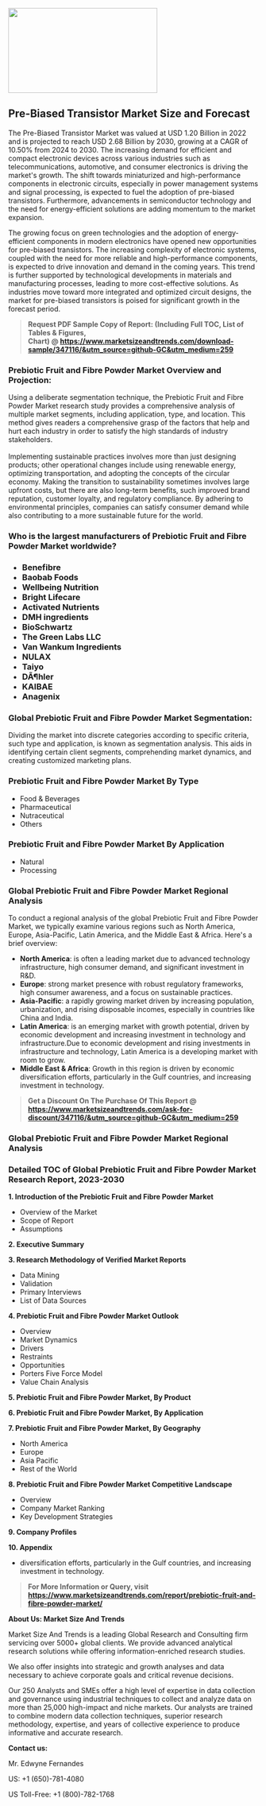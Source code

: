 <p><img class="alignnone size-medium wp-image-20088" src="https://ffe5etoiles.com/wp-content/uploads/2024/12/MST1-300x171.png" alt="" width="300" height="171" /></p><h2>Pre-Biased Transistor Market Size and Forecast</h2><p>The Pre-Biased Transistor Market was valued at USD 1.20 Billion in 2022 and is projected to reach USD 2.68 Billion by 2030, growing at a CAGR of 10.50% from 2024 to 2030. The increasing demand for efficient and compact electronic devices across various industries such as telecommunications, automotive, and consumer electronics is driving the market's growth. The shift towards miniaturized and high-performance components in electronic circuits, especially in power management systems and signal processing, is expected to fuel the adoption of pre-biased transistors. Furthermore, advancements in semiconductor technology and the need for energy-efficient solutions are adding momentum to the market expansion.</p><p>The growing focus on green technologies and the adoption of energy-efficient components in modern electronics have opened new opportunities for pre-biased transistors. The increasing complexity of electronic systems, coupled with the need for more reliable and high-performance components, is expected to drive innovation and demand in the coming years. This trend is further supported by technological developments in materials and manufacturing processes, leading to more cost-effective solutions. As industries move toward more integrated and optimized circuit designs, the market for pre-biased transistors is poised for significant growth in the forecast period.</p></p><blockquote id="" class=""><strong>Request PDF Sample Copy of Report: (Including Full TOC, List of Tables &amp; Figures, Chart)&nbsp;@&nbsp;<strong><a href="https://www.marketsizeandtrends.com/download-sample/347116/&utm_source=github-GC&utm_medium=259" target="_blank">https://www.marketsizeandtrends.com/download-sample/347116/&utm_source=github-GC&utm_medium=259</a></strong></strong></blockquote><h3 id="" class="">Prebiotic Fruit and Fibre Powder Market&nbsp;Overview and Projection:</h3><p id="" class="">Using a deliberate segmentation technique, the Prebiotic Fruit and Fibre Powder Market research study provides a comprehensive analysis of multiple market segments, including application, type, and location. This method gives readers a comprehensive grasp of the factors that help and hurt each industry in order to satisfy the high standards of industry stakeholders. <br /> <br />Implementing sustainable practices involves more than just designing products; other operational changes include using renewable energy, optimizing transportation, and adopting the concepts of the circular economy. Making the transition to sustainability sometimes involves large upfront costs, but there are also long-term benefits, such improved brand reputation, customer loyalty, and regulatory compliance. By adhering to environmental principles, companies can satisfy consumer demand while also contributing to a more sustainable future for the world.</p><h3 id="" class="">Who is the largest manufacturers of&nbsp;Prebiotic Fruit and Fibre Powder Market worldwide?</h3><h3 class=""><p><ul><li>Benefibre </li><li> Baobab Foods </li><li> Wellbeing Nutrition </li><li> Bright Lifecare </li><li> Activated Nutrients </li><li> DMH ingredients </li><li> BioSchwartz </li><li> The Green Labs LLC </li><li> Van Wankum Ingredients </li><li> NULAX </li><li> Taiyo </li><li> DÃ¶hler </li><li> KAIBAE </li><li> Anagenix</li></ul></p></h3><h3 id="" class="">Global&nbsp;Prebiotic Fruit and Fibre Powder Market Segmentation:</h3><p id="" class="">Dividing the market into discrete categories according to specific criteria, such type and application, is known as segmentation analysis. This aids in identifying certain client segments, comprehending market dynamics, and creating customized marketing plans.</p><h3 id="" class="">Prebiotic Fruit and Fibre Powder Market&nbsp;By Type</h3><p><p><ul><li>Food & Beverages</li><li> Pharmaceutical</li><li> Nutraceutical</li><li> Others</p></li></ul></p></p><h3 id="" class="">Prebiotic Fruit and Fibre Powder Market&nbsp;By Application</h3><p class=""><p><ul><li>Natural</li><li> Processing</li></ul></p></p><h3 id="" class="">Global Prebiotic Fruit and Fibre Powder Market Regional Analysis</h3><p id="" class="">To conduct a regional analysis of the global Prebiotic Fruit and Fibre Powder Market, we typically examine various regions such as North America, Europe, Asia-Pacific, Latin America, and the Middle East &amp; Africa. Here's a brief overview:</p><ul><li><strong>North America</strong>: is often a leading market due to advanced technology infrastructure, high consumer demand, and significant investment in R&amp;D.</li><li><strong>Europe</strong>: strong market presence with robust regulatory frameworks, high consumer awareness, and a focus on sustainable practices.</li><li><strong>Asia-Pacific</strong>: a rapidly growing market driven by increasing population, urbanization, and rising disposable incomes, especially in countries like China and India.</li><li><strong>Latin America</strong>: is an emerging market with growth potential, driven by economic development and increasing investment in technology and infrastructure.Due to economic development and rising investments in infrastructure and technology, Latin America is a developing market with room to grow.</li><li><strong>Middle East &amp; Africa</strong>: Growth in this region is driven by economic diversification efforts, particularly in the Gulf countries, and increasing investment in technology.</li></ul><blockquote id="" class=""><strong>Get a Discount On The Purchase Of This Report @ <strong><a href="https://www.marketsizeandtrends.com/ask-for-discount/347116/&utm_source=github-GC&utm_medium=259" target="_blank">https://www.marketsizeandtrends.com/ask-for-discount/347116/&utm_source=github-GC&utm_medium=259</a></strong></strong></blockquote><h3 id="" class="">Global Prebiotic Fruit and Fibre Powder Market Regional Analysis</h3><h3 id="" class="">Detailed TOC of Global Prebiotic Fruit and Fibre Powder Market Research Report, 2023-2030</h3><p id="" class=""><strong>1. Introduction of the Prebiotic Fruit and Fibre Powder Market</strong></p><ul><li>Overview of the Market</li><li>Scope of Report</li><li>Assumptions</li></ul><p id="" class=""><strong>2. Executive Summary</strong></p><p id="" class=""><strong>3. Research Methodology of Verified Market Reports</strong></p><ul><li>Data Mining</li><li>Validation</li><li>Primary Interviews</li><li>List of Data Sources</li></ul><p id="" class=""><strong>4. Prebiotic Fruit and Fibre Powder Market Outlook</strong></p><ul><li>Overview</li><li>Market Dynamics</li><li>Drivers</li><li>Restraints</li><li>Opportunities</li><li>Porters Five Force Model</li><li>Value Chain Analysis</li></ul><p id="" class=""><strong>5. Prebiotic Fruit and Fibre Powder Market, By Product</strong></p><p id="" class=""><strong>6. Prebiotic Fruit and Fibre Powder Market, By Application</strong></p><p id="" class=""><strong>7. Prebiotic Fruit and Fibre Powder Market, By Geography</strong></p><ul><li>North America</li><li>Europe</li><li>Asia Pacific</li><li>Rest of the World</li></ul><p id="" class=""><strong>8. Prebiotic Fruit and Fibre Powder Market Competitive Landscape</strong></p><ul><li>Overview</li><li>Company Market Ranking</li><li>Key Development Strategies</li></ul><p id="" class=""><strong>9. Company Profiles</strong></p><p id="" class=""><strong>10. Appendix</strong></p><ul><li>diversification efforts, particularly in the Gulf countries, and increasing investment in technology.</li></ul><blockquote id="" class=""><strong>For More Information or Query, visit <strong><strong><a href="https://www.marketsizeandtrends.com/report/prebiotic-fruit-and-fibre-powder-market/" target="_blank">https://www.marketsizeandtrends.com/report/prebiotic-fruit-and-fibre-powder-market/</a></strong></strong></strong></blockquote><p id="" class=""><strong>About Us: Market Size And Trends</strong></p><p id="" class="">Market Size And Trends is a leading Global Research and Consulting firm servicing over 5000+ global clients. We provide advanced analytical research solutions while offering information-enriched research studies.</p><p id="" class="">We also offer insights into strategic and growth analyses and data necessary to achieve corporate goals and critical revenue decisions.</p><p id="" class="">Our 250 Analysts and SMEs offer a high level of expertise in data collection and governance using industrial techniques to collect and analyze data on more than 25,000 high-impact and niche markets. Our analysts are trained to combine modern data collection techniques, superior research methodology, expertise, and years of collective experience to produce informative and accurate research.</p><p id="" class=""><strong>Contact us:</strong></p><p id="" class="">Mr. Edwyne Fernandes</p><p id="" class="">US: +1 (650)-781-4080</p><p id="" class="">US Toll-Free: +1 (800)-782-1768</p>
